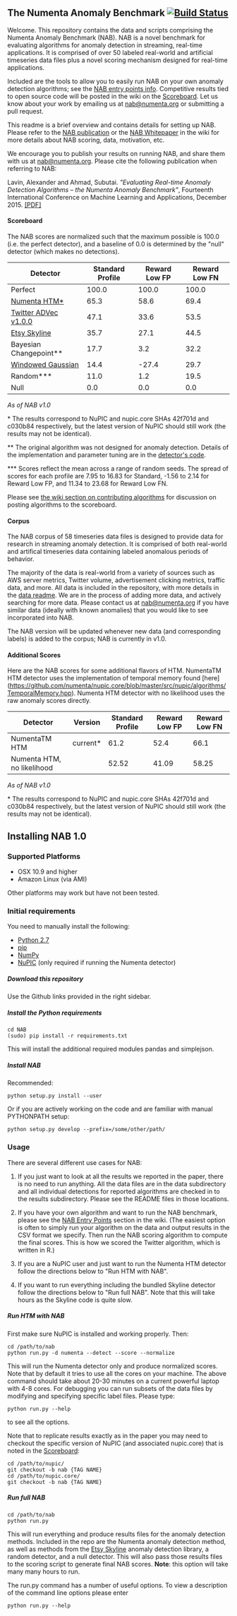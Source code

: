 The Numenta Anomaly Benchmark [![Build Status](https://travis-ci.org/numenta/NAB.svg?branch=master)](https://travis-ci.org/numenta/NAB)
-----------------------------

Welcome. This repository contains the data and scripts comprising the Numenta
Anomaly Benchmark (NAB). NAB is a novel benchmark for evaluating
algorithms for anomaly detection in streaming, real-time applications. It is
comprised of over 50 labeled real-world and artificial timeseries data files plus a
novel scoring mechanism designed for real-time applications.

Included are the tools to allow you to easily run NAB on your
own anomaly detection algorithms; see the [NAB entry points
info](https://github.com/numenta/NAB/wiki#nab-entry-points). Competitive results
tied to open source code will be posted in the wiki on the
[Scoreboard](https://github.com/numenta/NAB/wiki/NAB%20Scoreboard). Let us know
about your work by emailing us at [nab@numenta.org](mailto:nab@numenta.org) or
submitting a pull request.

This readme is a brief overview and contains details for setting up NAB. Please
refer to the [NAB publication](http://arxiv.org/abs/1510.03336) or the [NAB
Whitepaper](https://github.com/numenta/NAB/wiki#nab-whitepaper) in the wiki for
more details about NAB scoring, data, motivation, etc.

We encourage you to publish your results on running NAB, and share them with us at [nab@numenta.org](nab@numenta.org). Please cite the following publication when referring to NAB:

Lavin, Alexander and Ahmad, Subutai. *"Evaluating Real-time Anomaly Detection
Algorithms – the Numenta Anomaly Benchmark"*, Fourteenth International
Conference on Machine Learning and Applications, December 2015.
[[PDF]](http://arxiv.org/abs/1510.03336)

#### Scoreboard

The NAB scores are normalized such that the maximum possible is 100.0 (i.e. the perfect detector), and a baseline of 0.0 is determined by the "null" detector (which makes no detections).

| Detector      | Standard Profile | Reward Low FP | Reward Low FN |
|---------------|------------------|---------------|---------------|
| Perfect       | 100.0            | 100.0         | 100.0         |
| [Numenta HTM*](https://github.com/numenta/nupic) | 65.3          | 58.6          | 69.4          |
| [Twitter ADVec v1.0.0](https://github.com/twitter/AnomalyDetection)| 47.1             | 33.6          | 53.5          |
| [Etsy Skyline](https://github.com/etsy/skyline) | 35.7             | 27.1          | 44.5          |
| Bayesian Changepoint**          | 17.7              | 3.2           | 32.2           |
| [Windowed Gaussian](https://github.com/numenta/NAB/blob/master/nab/detectors/gaussian/windowedGaussian_detector.py) | 14.4             | -27.4          | 29.7          |
| Random***       | 11.0             | 1.2          | 19.5          |
| Null          | 0.0              | 0.0           | 0.0           |

*As of NAB v1.0*

\* The results correspond to NuPIC and nupic.core SHAs 42f701d and c030b84 respectively, but the latest version of NuPIC should still work (the results may not be identical).

** The original algorithm was not designed for anomaly detection. Details of the implementation and parameter tuning are in the [detector's code](https://github.com/numenta/NAB/blob/master/nab/detectors/bayes_changept/bayes_changept_detector.py).

*** Scores reflect the mean across a range of random seeds. The spread of scores for each profile are 7.95 to 16.83 for Standard, -1.56 to 2.14 for Reward Low FP, and 11.34 to 23.68 for Reward Low FN.

Please see [the wiki section on contributing algorithms](https://github.com/numenta/NAB/wiki/NAB-Contributions-Criteria#anomaly-detection-algorithms) for discussion on posting algorithms to the scoreboard.

#### Corpus

The NAB corpus of 58 timeseries data files is designed to provide data for research
in streaming anomaly detection. It is comprised of both
real-world and artifical timeseries data containing labeled anomalous periods of behavior.

The majority of the data is real-world from a variety of sources such as AWS
server metrics, Twitter volume, advertisement clicking metrics, traffic data,
and more. All data is included in the repository, with more details in the [data
readme](https://github.com/numenta/NAB/tree/master/data). We are in the process
of adding more data, and actively searching for more data. Please contact us at
[nab@numenta.org](mailto:nab@numenta.org) if you have similar data (ideally with
known anomalies) that you would like to see incorporated into NAB.

The NAB version will be updated whenever new data (and corresponding labels) is
added to the corpus; NAB is currently in v1.0.

#### Additional Scores

Here are the NAB scores for some additional flavors of HTM. NumentaTM HTM
detector uses the implementation of temporal memory found [here]
(https://github.com/numenta/nupic.core/blob/master/src/nupic/algorithms/TemporalMemory.hpp).
Numenta HTM detector with no likelihood uses the raw anomaly scores directly.

| Detector      | Version |Standard Profile | Reward Low FP | Reward Low FN |
|---------------|---------|------------------|---------------|---------------|
| NumentaTM HTM | current* |61.2             | 52.4         | 66.1          |
| Numenta HTM, no likelihood | |52.52             | 41.09          | 58.25   |

*As of NAB v1.0*

\* The results correspond to NuPIC and nupic.core SHAs 42f701d and c030b84 respectively, but the latest version of NuPIC should still work (the results may not be identical).

Installing NAB 1.0
------------------

### Supported Platforms

- OSX 10.9 and higher
- Amazon Linux (via AMI)

Other platforms may work but have not been tested.


### Initial requirements

You need to manually install the following:

- [Python 2.7](https://www.python.org/download/)
- [pip](https://pip.pypa.io/en/latest/installing.html)
- [NumPy](http://www.numpy.org/)
- [NuPIC](http://www.github.com/numenta/nupic) (only required if running the Numenta detector)

##### Download this repository

Use the Github links provided in the right sidebar.

##### Install the Python requirements

    cd NAB
    (sudo) pip install -r requirements.txt

This will install the additional required modules pandas and simplejson.

##### Install NAB

Recommended:

	python setup.py install --user

Or if you are actively working on the code and are familiar with manual
PYTHONPATH setup:

	python setup.py develop --prefix=/some/other/path/

### Usage

There are several different use cases for NAB:

1. If you just want to look at all
the results we reported in the paper, there is no need to run anything.
All the data files are in the data subdirectory and all individual detections
for reported algorithms are checked in to the results subdirectory. Please see
the README files in those locations.

1. If you have your own algorithm and want to run the NAB benchmark, please see
the [NAB Entry Points](https://github.com/numenta/NAB/wiki#nab-entry-diagram)
section in the wiki. (The easiest option is often to simply run your algorithm
on the data and output results in the CSV format we specify. Then run the NAB
scoring algorithm to compute the final scores. This is how we scored the Twitter
algorithm, which is written in R.)

1. If you are a NuPIC user and just want to run the Numenta HTM detector follow
the directions below to "Run HTM with NAB".

1. If you want to run everything including the bundled Skyline detector follow
the directions below to "Run full NAB". Note that this will take hours as the
Skyline code is quite slow.


##### Run HTM with NAB

First make sure NuPIC is installed and working properly. Then:

    cd /path/to/nab
    python run.py -d numenta --detect --score --normalize

This will run the Numenta detector only and produce normalized scores. Note that
by default it tries to use all the cores on your machine. The above command
should take about 20-30 minutes on a current powerful laptop with 4-8 cores.
For debugging you can run subsets of the data files by modifying and specifying
specific label files. Please type:

    python run.py --help

to see all the options.

Note that to replicate results exactly as in the paper you may need to checkout
the specific version of NuPIC (and associated nupic.core) that is noted in the
[Scoreboard](https://github.com/numenta/NAB/wiki/NAB%20Scoreboard):

    cd /path/to/nupic/
    git checkout -b nab {TAG NAME}
    cd /path/to/nupic.core/
    git checkout -b nab {TAG NAME}


##### Run full NAB

    cd /path/to/nab
    python run.py

This will run everything and produce results files for the anomaly detection
methods. Included in the repo are the Numenta anomaly detection method, as well
as methods from the [Etsy Skyline](https://github.com/etsy/skyline) anomaly
detection library, a random detector, and a null detector. This will also pass
those results files to the scoring script to generate final NAB scores.
**Note**: this option will take many many hours to run.

The run.py command has a number of useful options. To view a description of the
command line options please enter

	python run.py --help 


